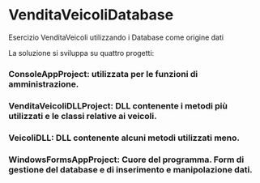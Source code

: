 # VenditaVeicoliDatabase
Esercizio VenditaVeicoli utilizzando i Database come origine dati 

La soluzione si sviluppa su quattro progetti:
### ConsoleAppProject: utilizzata per le funzioni di amministrazione.
### VenditaVeicoliDLLProject: DLL contenente i metodi più utilizzati e le classi relative ai veicoli.
### VeicoliDLL: DLL contenente alcuni metodi utilizzati meno.
### WindowsFormsAppProject: Cuore del programma. Form di gestione del database e di inserimento e manipolazione dati.


